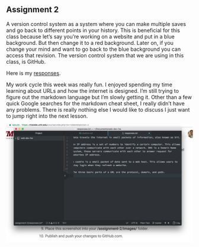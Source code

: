 ## Assignment 2

A version control system as a system where you can make multiple saves and go back to different points in your history.  This is beneficial for this class because let’s say you’re working on a website and put in a blue background.  But then change it to a red background. Later on, if you change your mind and want to go back to the blue background you can access that revision.  The version control system that we are using in this class, is GitHub.

Here is my [ responses](./responses.txt).

My work cycle this week was really fun.  I enjoyed spending my time learning about URLs and how the internet is designed. I’m still trying to figure out the markdown language but I’m slowly getting it. Other than a few quick Google searches for the markdown cheat sheet, I really didn’t have any problems. There is really nothing else I would like to discuss I just want to jump right into the next lesson.

![ScreenShot](./images/ScreenShot.png)
